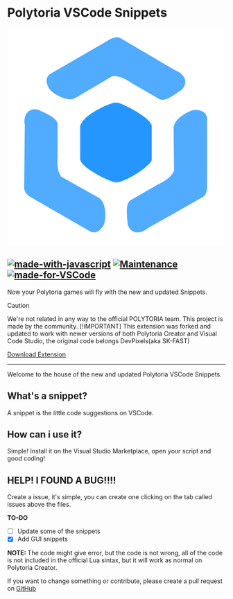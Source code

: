 # Polytoria VSCode Snippets

![logo](icon.png)

[![made-with-javascript](https://img.shields.io/badge/Made%20with-JavaScript-1f425f.svg)](https://www.javascript.com)
[![Maintenance](https://img.shields.io/badge/Maintained%3F-yes-green.svg)](https://GitHub.com/ItsLuiggiYahoo/Polytoria-CodeSnippets/graphs/commit-activity)
[![made-for-VSCode](https://img.shields.io/badge/Made%20for-VSCode-1f425f.svg)](https://code.visualstudio.com/)
---

Now your Polytoria games will fly with the new and updated Snippets.


> [!CAUTION]
> We're not related in any way to the official POLYTORIA team. This project is made by the community.
> [!IMPORTANT]
> This extension was forked and updated to work with newer versions of both Polytoria Creator and Visual Code Studio, the original code belongs DevPixels(aka SK-FAST)

[Download Extension](https://marketplace.visualstudio.com/items?itemName=ItsLuiggiYahoo.polytoria-lua-snippets)

---
Welcome to the house of the new and updated Polytoria VSCode Snippets.

## What's a snippet?

A snippet is the little code suggestions on VSCode. 

## How can i use it? 

Simple! Install it on the Visual Studio Marketplace, open your script and good coding!

## HELP! I FOUND A BUG!!!!

Create a issue, it's simple, you can create one clicking on the tab called issues above the files.


**TO-DO**
- [ ] Update some of the snippets
- [x] Add GUI snippets

<strong> NOTE: </strong>
The code might give error, but the code is not wrong, all of the code is not included in the official Lua sintax, but it will work as normal on Polytoria Creator.

If you want to change something or contribute, please create a pull request on [GitHub](https://github.com/ItsLuiggiYahoo/Polytoria-CodeSnippets/)

